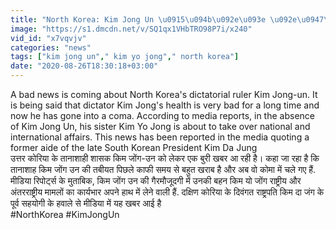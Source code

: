 ```yaml
---
title: "North Korea: Kim Jong Un \u0915\u094b\u092e\u093e \u092e\u0947\u0902 ! \u0938\u093f\u092f\u093e\u0938\u0940 \u0926\u093e\u0935\u094b\u0902 \u0915\u0947 \u092c\u0940\u091a \u092c\u0939\u0928 \u0938\u0902\u092d\u093e\u0932\u0947\u0917\u0940 \u0938\u0924\u094d\u0924\u093e \u0915\u0940 \u0915\u092e\u093e\u0928 \u0935\u0928\u0907\u0902\u0921\u093f\u092f\u093e \u0939\u093f\u0902\u0926\u0940"
image: "https://s1.dmcdn.net/v/SQ1qx1VHbTRO98P7i/x240"
vid_id: "x7vqvjv"
categories: "news"
tags: ["kim jong un"," kim yo jong"," north korea"]
date: "2020-08-26T18:30:18+03:00"
---
```

A bad news is coming about North Korea's dictatorial ruler Kim Jong-un. It is being said that dictator Kim Jong's health is very bad for a long time and now he has gone into a coma. According to media reports, in the absence of Kim Jong Un, his sister Kim Yo Jong is about to take over national and international affairs. This news has been reported in the media quoting a former aide of the late South Korean President Kim Da Jung    <br>उत्तर कोरिया के तानाशाही शासक किम जोंग-उन को लेकर एक बुरी खबर आ रही है। कहा जा रहा है कि तानाशाह किम जोंग उन की तबीयत पिछले काफी समय से बहुत खराब है और अब वो कोमा  में चले गए हैं. मीडिया रिपोर्ट्स के मुताबिक, किम जोंग उन की गैरमौजूदगी में उनकी बहन किम यो जोंग राष्ट्रीय और अंतरराष्ट्रीय मामलों का कार्यभार अपने हाथ में लेने वाली हैं. दक्षिण कोरिया के दिवंगत राष्ट्रपति किम दा जंग के पूर्व सहयोगी के हवाले से मीडिया में यह खबर आई है    <br>#NorthKorea #KimJongUn
